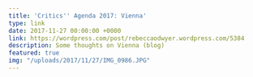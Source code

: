 ```yaml
---
title: 'Critics'' Agenda 2017: Vienna'
type: link
date: 2017-11-27 00:00:00 +0000
link: https://wordpress.com/post/rebeccaodwyer.wordpress.com/5384
description: Some thoughts on Vienna (blog)
featured: true
img: "/uploads/2017/11/27/IMG_0986.JPG"
---
```

